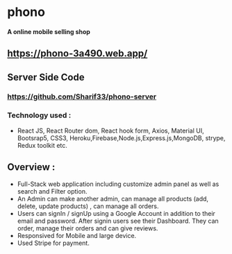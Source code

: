 # phono

#### A online mobile selling shop

## https://phono-3a490.web.app/

## Server Side Code

### https://github.com/Sharif33/phono-server

### Technology used :

- React JS, React Router dom, React hook form, Axios, Material UI, Bootsrap5, CSS3, Heroku,Firebase,Node.js,Express.js,MongoDB, strype, Redux toolkit etc.

## Overview :

- Full-Stack web application including customize admin panel as well as search and Filter option.
- An Admin can make another admin, can manage all products (add, delete, update products) , can manage all orders.
- Users can signIn / signUp using a Google Account in addition to their email and password. After signin users see their Dashboard. They can order, manage their orders and can give reviews.
- Responsived for Mobile and large device.
- Used Stripe for payment.
